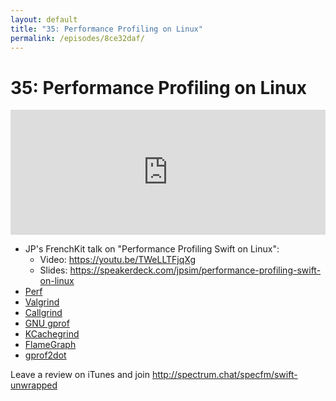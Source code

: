 ```yaml
---
layout: default
title: "35: Performance Profiling on Linux"
permalink: /episodes/8ce32daf/
---
```


# 35: Performance Profiling on Linux

<iframe frameBorder="0" height="200px" scrolling="no" seamless src="https://player.simplecast.com/da4542a6-eb11-4838-b2e6-aec756244292" width="100%"></iframe>

- JP's FrenchKit talk on "Performance Profiling Swift on Linux":
  - Video: https://youtu.be/TWeLLTFjqXg
  - Slides: https://speakerdeck.com/jpsim/performance-profiling-swift-on-linux
- [Perf](http://www.brendangregg.com/perf.html)
- [Valgrind](http://valgrind.org/)
- [Callgrind](http://valgrind.org/docs/manual/cl-manual.html)
- [GNU gprof](https://sourceware.org/binutils/docs/gprof/)
- [KCachegrind](https://kcachegrind.github.io/html/Home.html)
- [FlameGraph](https://github.com/brendangregg/FlameGraph)
- [gprof2dot](https://github.com/jrfonseca/gprof2dot)

Leave a review on iTunes and join http://spectrum.chat/specfm/swift-unwrapped
